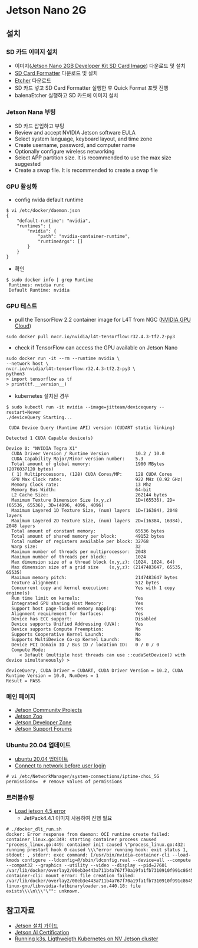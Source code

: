 # Jetson Nano 2G

## 설치

### SD 카드 이미지 설치 
- 이미지([Jetson Nano 2GB Developer Kit SD Card Image](https://developer.nvidia.com/jetson-nano-2gb-jp441-sd-card-image)) 다운로드 및 설치
- [SD Card Formatter](https://www.sdcard.org/downloads/formatter/sd-memory-card-formatter-for-windows-download/) 다운로드 및 설치
- [Etcher](https://www.balena.io/etcher/) 다운로드
- SD 카드 넣고 SD Card Formatter 실행한 후 Quick Format 포맷 진행
- balenaEtcher 실행하고 SD 카드에 이미지 설치

### Jetson Nana 부팅
- SD 카드 삽입하고 부팅
- Review and accept NVIDIA Jetson software EULA
- Select system language, keyboard layout, and time zone
- Create username, password, and computer name
- Optionally configure wireless networking
- Select APP partition size. It is recommended to use the max size suggested
- Create a swap file. It is recommended to create a swap file
### GPU 활성화
- config nvida default runtime 
```
$ vi /etc/docker/daemon.json 
{
    "default-runtime": "nvidia",
    "runtimes": {
        "nvidia": {
            "path": "nvidia-container-runtime",
            "runtimeArgs": []
        }
    }
}
```
- 확인
```
$ sudo docker info | grep Runtime
 Runtimes: nvidia runc
 Default Runtime: nvidia
```

### GPU 테스트
- pull the TensorFlow 2.2 container image for L4T from NGC ([NVIDIA GPU Cloud](https://ngc.nvidia.com/catalog))
```
sudo docker pull nvcr.io/nvidia/l4t-tensorflow:r32.4.3-tf2.2-py3
```
- check if TensorFlow can access the GPU available on Jetson Nano
```
sudo docker run -it --rm --runtime nvidia \ 
--network host \
nvcr.io/nvidia/l4t-tensorflow:r32.4.3-tf2.2-py3 \
python3
> import tensorflow as tf
> print(tf.__version__)
```
- kubernetes 설치된 경우
```
$ sudo kubectl run -it nvidia --image=jitteam/devicequery --restart=Never
./deviceQuery Starting...

 CUDA Device Query (Runtime API) version (CUDART static linking)

Detected 1 CUDA Capable device(s)

Device 0: "NVIDIA Tegra X1"
  CUDA Driver Version / Runtime Version          10.2 / 10.0
  CUDA Capability Major/Minor version number:    5.3
  Total amount of global memory:                 1980 MBytes (2076037120 bytes)
  ( 1) Multiprocessors, (128) CUDA Cores/MP:     128 CUDA Cores
  GPU Max Clock rate:                            922 MHz (0.92 GHz)
  Memory Clock rate:                             13 Mhz
  Memory Bus Width:                              64-bit
  L2 Cache Size:                                 262144 bytes
  Maximum Texture Dimension Size (x,y,z)         1D=(65536), 2D=(65536, 65536), 3D=(4096, 4096, 4096)
  Maximum Layered 1D Texture Size, (num) layers  1D=(16384), 2048 layers
  Maximum Layered 2D Texture Size, (num) layers  2D=(16384, 16384), 2048 layers
  Total amount of constant memory:               65536 bytes
  Total amount of shared memory per block:       49152 bytes
  Total number of registers available per block: 32768
  Warp size:                                     32
  Maximum number of threads per multiprocessor:  2048
  Maximum number of threads per block:           1024
  Max dimension size of a thread block (x,y,z): (1024, 1024, 64)
  Max dimension size of a grid size    (x,y,z): (2147483647, 65535, 65535)
  Maximum memory pitch:                          2147483647 bytes
  Texture alignment:                             512 bytes
  Concurrent copy and kernel execution:          Yes with 1 copy engine(s)
  Run time limit on kernels:                     Yes
  Integrated GPU sharing Host Memory:            Yes
  Support host page-locked memory mapping:       Yes
  Alignment requirement for Surfaces:            Yes
  Device has ECC support:                        Disabled
  Device supports Unified Addressing (UVA):      Yes
  Device supports Compute Preemption:            No
  Supports Cooperative Kernel Launch:            No
  Supports MultiDevice Co-op Kernel Launch:      No
  Device PCI Domain ID / Bus ID / location ID:   0 / 0 / 0
  Compute Mode:
     < Default (multiple host threads can use ::cudaSetDevice() with device simultaneously) >

deviceQuery, CUDA Driver = CUDART, CUDA Driver Version = 10.2, CUDA Runtime Version = 10.0, NumDevs = 1
Result = PASS
```
### 메인 페이지
- [Jetson Community Projects](https://developer.nvidia.com/embedded/community/jetson-projects)
- [Jetson Zoo](https://elinux.org/Jetson_Zoo)
- [Jetson Developer Zone](https://developer.nvidia.com/embedded-computing)
- [Jetson Support Forums](https://forums.developer.nvidia.com/c/agx-autonomous-machines/jetson-embedded-systems/70)

### Ubuntu 20.04 업데이트
- [ubuntu 20.04 업데이트](https://stackdata.com/upgrade-nvidia-jetson-nano-from-ubuntu-bionic-beaver-to-focal-fossa/)
- [Connect to network before user login](https://askubuntu.com/questions/16376/connect-to-network-before-user-login)
```
# vi /etc/NetworkManager/system-connections/iptime-choi_5G
permissions=  # remove values of permissions
```

### 트러블슈팅
- [Load jetson 4.5 error](https://forums.developer.nvidia.com/t/full-wipe-load-jetpack-4-5-errors/166629)
  -  JetPack4.4.1 이미지 사용하여 진행 필요
```
# ./docker_dli_run.sh 
docker: Error response from daemon: OCI runtime create failed: container_linux.go:349: starting container process caused "process_linux.go:449: container init caused \"process_linux.go:432: running prestart hook 0 caused \\\"error running hook: exit status 1, stdout: , stderr: exec command: [/usr/bin/nvidia-container-cli --load-kmods configure --ldconfig=@/sbin/ldconfig.real --device=all --compute --compat32 --graphics --utility --video --display --pid=27601 /var/lib/docker/overlay2/00eb3e443a711b4a767f70a19fa1fb7310910f991c86459af83b98d8f6e5444f/merged]\\\\nnvidia-container-cli: mount error: file creation failed: /var/lib/docker/overlay2/00eb3e443a711b4a767f70a19fa1fb7310910f991c86459af83b98d8f6e5444f/merged/usr/lib/aarch64-linux-gnu/libnvidia-fatbinaryloader.so.440.18: file exists\\\\n\\\"\"": unknown.
```

## 참고자료
- [Jetson 설치 가이드](https://developer.nvidia.com/embedded/learn/get-started-jetson-nano-2gb-devkit)
- [Jetson AI Certification](https://developer.nvidia.com/embedded/learn/jetson-ai-certification-programs)
- [Running k3s, Ligthweigth Kubernetes on NV Jetson cluster](https://www.hackster.io/WhoseAI/running-k3s-lightweight-kubernetes-on-nv-jetson-cluster-93e577)
